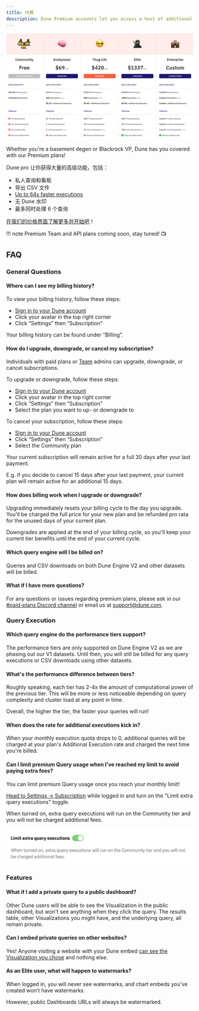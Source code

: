 ```yaml
---
title: 付费
description: Dune Premium accounts let you access a host of additional features, learn more on our Pricing page!
---
```

![dune pricing plans](images/dune-pricing-plans.png)

Whether you're a basement degen or Blackrock VP, Dune has you covered with our Premium plans!

Dune pro 让你获得大量的高级功能，包括：

- 私人查询和看板
- 导出 CSV 文件
- [Up to 64x faster executions](#whats-the-performance-difference-between-tiers)
- 无 Dune 水印
- 最多同时处理 6 个查询

[在我们的价格界面了解更多并开始吧](https://dune.com/pricing)！

!!! note
    Premium Team and API plans coming soon, stay tuned! 📺

## FAQ

### General Questions

#### Where can I see my billing history?

To view your billing history, follow these steps:

- [Sign in to your Dune account](https://dune.com/auth/login)
- Click your avatar in the top right corner
- Click “Settings” then “Subscription”

Your billing history can be found under “Billing”.

#### How do I upgrade, downgrade, or cancel my subscription?

Individuals with paid plans or [Team](../getting-started/teams.md) admins can upgrade, downgrade, or cancel subscriptions.

To upgrade or downgrade, follow these steps:

- [Sign in to your Dune account](https://dune.com/auth/login)
- Click your avatar in the top right corner
- Click “Settings” then “Subscription”
- Select the plan you want to up- or downgrade to

To cancel your subscription, follow these steps:

- [Sign in to your Dune account](https://dune.com/auth/login)
- Click “Settings” then “Subscription”
- Select the Community plan

Your current subscription will remain active for a full 30 days after your last payment.

E.g. if you decide to cancel 15 days after your last payment, your current plan will remain active for an additional 15 days.

#### How does billing work when I upgrade or downgrade?

Upgrading immediately resets your billing cycle to the day you upgrade. You'll be charged the full price for your new plan and be refunded pro rata for the unused days of your current plan.

Downgrades are applied at the end of your billing cycle, so you'll keep your current tier benefits until the end of your current cycle.

#### Which query engine will I be billed on?

Queries and CSV downloads on both Dune Engine V2 and other datasets will be billed.

#### What if I have more questions?
For any questions or issues regarding premium plans, please ask in our [#paid-plans Discord channel](https://discord.com/channels/757637422384283659/1041694148530548776) or email us at [support@dune.com](mailto:support@dune.com).

### Query Execution

#### Which query engine do the performance tiers support?

The performance tiers are only supported on Dune Engine V2 as we are phasing out our V1 datasets. Until then, you will still be billed for any query executions or CSV downloads using other datasets.

#### What's the performance difference between tiers?

Roughly speaking, each tier has 2-4x the amount of computational power of the previous tier. This will be more or less noticeable depending on query complexity and cluster load at any point in time.

Overall, the higher the tier, the faster your queries will run!

#### When does the rate for additional executions kick in?

When your monthly execution quota drops to 0, additional queries will be charged at your plan's Additional Execution rate and charged the next time you're billed.

#### Can I limit premium Query usage when I've reached my limit to avoid paying extra fees?

You can limit premium Query usage once you reach your monthly limit!

[Head to Settings -> Subscription](https://dune.com/settings/subscription) while logged in and turn on the "Limit extra query executions" toggle.

When turned on, extra query executions will run on the Community tier and you will not be charged additional fees.

![limit extra query executions toggle](images/limit-extra-query-executions-toggle.png)

### Features

#### What if I add a private query to a public dashboard?

Other Dune users will be able to see the Visualization in the public dashboard, but won't see anything when they click the query. The results table, other Visualizations you might have, and the underlying query, all remain private.

#### Can I embed private queries on other websites?

Yes! Anyone visiting a website with your Dune embed [can see the Visualization you chose](../getting-started/embeds.md) and nothing else.

#### As an Elite user, what will happen to watermarks?

When logged in, you will never see watermarks, and chart embeds you’ve created won’t have watermarks.

However, public Dashboards URLs will always be watermarked.